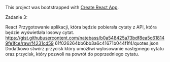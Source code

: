 This project was bootstrapped with [Create React App](https://github.com/facebook/create-react-app).

Zadanie 3:

React
Przygotowanie aplikacji, która będzie pobierała cytaty z API, która będzie wyświetlała losowy cytat.
https://gist.githubusercontent.com/natebass/b0a548425a73bdf8ea5c618149fe1fce/raw/f4231cd59
61f026264bb6bb3a6c41671b044f1f4/quotes.json
Dodatkowo stwórz przycisk który umożliwi wylosowanie następnego cytatu oraz przycisk, który
pozwoli na powrót do poprzedniego cytatu.
